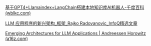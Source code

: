 [基于GPT4+Llamaindex+LangChain搭建本地知识库AI机器人-千度百科 (wblkc.com)](https://www.wblkc.com/68450.html)


[LLM 应用程序的新兴架构_框架_Rajko Radovanovic_InfoQ精选文章](https://www.infoq.cn/article/kpuyvswatrdijugwkcst)

[Emerging Architectures for LLM Applications | Andreessen Horowitz (a16z.com)](https://a16z.com/2023/06/20/emerging-architectures-for-llm-applications/)


